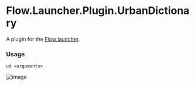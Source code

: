 Flow.Launcher.Plugin.UrbanDictionary
==================

A plugin for the [Flow launcher](https://github.com/Flow-Launcher/Flow.Launcher).

### Usage

    ud <arguments>

![image](https://r2.e-z.host/0d7c0136-802c-4756-85c7-0b3344d33c16/by6bl31a.gif)
